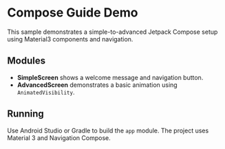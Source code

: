 # Compose Guide Demo

This sample demonstrates a simple-to-advanced Jetpack Compose setup using Material3 components and navigation.

## Modules
- **SimpleScreen** shows a welcome message and navigation button.
- **AdvancedScreen** demonstrates a basic animation using `AnimatedVisibility`.

## Running
Use Android Studio or Gradle to build the `app` module. The project uses Material 3 and Navigation Compose.
